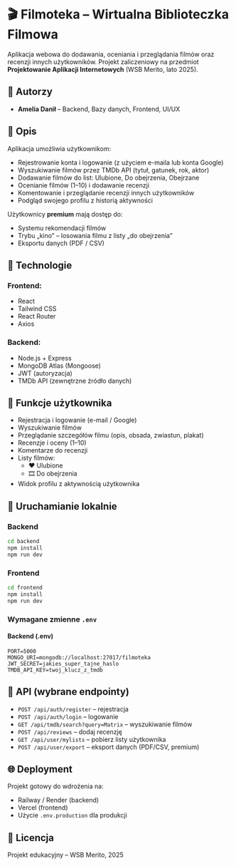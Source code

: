 # 🎬 Filmoteka – Wirtualna Biblioteczka Filmowa

Aplikacja webowa do dodawania, oceniania i przeglądania filmów oraz recenzji innych użytkowników. Projekt zaliczeniowy na przedmiot **Projektowanie Aplikacji Internetowych** (WSB Merito, lato 2025).

## 👥 Autorzy
- **Amelia Danił** – Backend, Bazy danych, Frontend, UI/UX

## 📌 Opis
Aplikacja umożliwia użytkownikom:
- Rejestrowanie konta i logowanie (z użyciem e-maila lub konta Google)
- Wyszukiwanie filmów przez TMDb API (tytuł, gatunek, rok, aktor)
- Dodawanie filmów do list: Ulubione, Do obejrzenia, Obejrzane
- Ocenianie filmów (1–10) i dodawanie recenzji
- Komentowanie i przeglądanie recenzji innych użytkowników
- Podgląd swojego profilu z historią aktywności

Użytkownicy **premium** mają dostęp do:
- Systemu rekomendacji filmów
- Trybu „kino” – losowania filmu z listy „do obejrzenia”
- Eksportu danych (PDF / CSV)

## 🧩 Technologie

### Frontend:
- React
- Tailwind CSS
- React Router
- Axios

### Backend:
- Node.js + Express
- MongoDB Atlas (Mongoose)
- JWT (autoryzacja)
- TMDb API (zewnętrzne źródło danych)

## 🔐 Funkcje użytkownika

- Rejestracja i logowanie (e-mail / Google)
- Wyszukiwanie filmów
- Przeglądanie szczegółów filmu (opis, obsada, zwiastun, plakat)
- Recenzje i oceny (1–10)
- Komentarze do recenzji
- Listy filmów:
  - ❤️ Ulubione
  - 🎞️ Do obejrzenia
- Widok profilu z aktywnością użytkownika

## 🚀 Uruchamianie lokalnie

### Backend

```bash
cd backend
npm install
npm run dev
```

### Frontend

```bash
cd frontend
npm install
npm run dev
```

### Wymagane zmienne `.env`

#### Backend (.env)
```
PORT=5000
MONGO_URI=mongodb://localhost:27017/filmoteka
JWT_SECRET=jakies_super_tajne_haslo
TMDB_API_KEY=twoj_klucz_z_tmdb
```

## 📝 API (wybrane endpointy)

- `POST /api/auth/register` – rejestracja
- `POST /api/auth/login` – logowanie
- `GET /api/tmdb/search?query=Matrix` – wyszukiwanie filmów
- `POST /api/reviews` – dodaj recenzję
- `GET /api/user/mylists` – pobierz listy użytkownika
- `POST /api/user/export` – eksport danych (PDF/CSV, premium)

## 🌐 Deployment
Projekt gotowy do wdrożenia na:
- Railway / Render (backend)
- Vercel (frontend)
- Użycie `.env.production` dla produkcji

## 📄 Licencja
Projekt edukacyjny – WSB Merito, 2025
